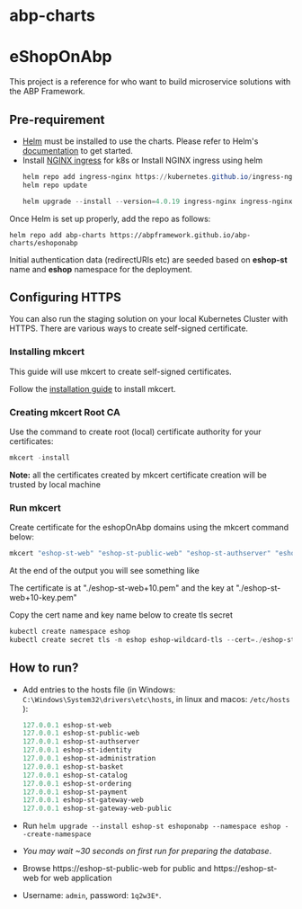 # abp-charts

# eShopOnAbp
This project is a reference for who want to build microservice solutions with the ABP Framework.

## Pre-requirement

* [Helm](https://helm.sh) must be installed to use the charts.
Please refer to Helm's [documentation](https://helm.sh/docs/) to get started.
* Install [NGINX ingress](https://kubernetes.github.io/ingress-nginx/deploy/) for k8s or Install NGINX ingress using helm
  ```powershell
  helm repo add ingress-nginx https://kubernetes.github.io/ingress-nginx
  helm repo update

  helm upgrade --install --version=4.0.19 ingress-nginx ingress-nginx/ingress-nginx
  ```

Once Helm is set up properly, add the repo as follows:

```console
helm repo add abp-charts https://abpframework.github.io/abp-charts/eshoponabp
```

Initial authentication data (redirectURIs etc) are seeded based on **eshop-st** name and **eshop** namespace for the deployment.

## Configuring HTTPS

You can also run the staging solution on your local Kubernetes Cluster with HTTPS. There are various ways to create self-signed certificate. 

### Installing mkcert
This guide will use mkcert to create self-signed certificates.

Follow the [installation guide](https://github.com/FiloSottile/mkcert#installation) to install mkcert.

### Creating mkcert Root CA
Use the command to create root (local) certificate authority for your certificates:
```powershell
mkcert -install
```

**Note:** all the certificates created by mkcert certificate creation will be trusted by local machine

### Run mkcert

Create certificate for the eshopOnAbp domains using the mkcert command below:
```powershell
mkcert "eshop-st-web" "eshop-st-public-web" "eshop-st-authserver" "eshop-st-identity" "eshop-st-administration" "eshop-st-basket" "eshop-st-catalog" "eshop-st-ordering" "eshop-st-payment" "eshop-st-gateway-web" "eshop-st-gateway-web-public"
```

At the end of the output you will see something like

The certificate is at "./eshop-st-web+10.pem" and the key at "./eshop-st-web+10-key.pem"

Copy the cert name and key name below to create tls secret

```powershell
kubectl create namespace eshop
kubectl create secret tls -n eshop eshop-wildcard-tls --cert=./eshop-st-web+10.pem --key=./eshop-st-web+10-key.pem
```

## How to run?

* Add entries to the hosts file (in Windows: `C:\Windows\System32\drivers\etc\hosts`, in linux and macos: `/etc/hosts` ):

  ````powershell
  127.0.0.1 eshop-st-web
  127.0.0.1 eshop-st-public-web
  127.0.0.1 eshop-st-authserver
  127.0.0.1 eshop-st-identity
  127.0.0.1 eshop-st-administration
  127.0.0.1 eshop-st-basket
  127.0.0.1 eshop-st-catalog
  127.0.0.1 eshop-st-ordering
  127.0.0.1 eshop-st-payment
  127.0.0.1 eshop-st-gateway-web
  127.0.0.1 eshop-st-gateway-web-public
  ````

* Run `helm upgrade --install eshop-st eshoponabp --namespace eshop --create-namespace`
* *You may wait ~30 seconds on first run for preparing the database*.
* Browse https://eshop-st-public-web for public and https://eshop-st-web for web application
* Username: `admin`, password: `1q2w3E*`.
